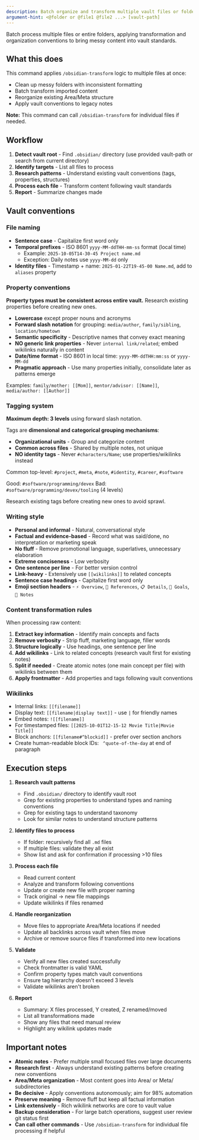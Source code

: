 ```yaml
---
description: Batch organize and transform multiple vault files or folders
argument-hint: <@folder or @file1 @file2 ...> [vault-path]
---
```


Batch process multiple files or entire folders, applying transformation and organization conventions to bring messy content into vault standards.

## What this does

This command applies `/obsidian-transform` logic to multiple files at once:
- Clean up messy folders with inconsistent formatting
- Batch transform imported content
- Reorganize existing Area/Meta structure
- Apply vault conventions to legacy notes

**Note:** This command can call `/obsidian-transform` for individual files if needed.

## Workflow

1. **Detect vault root** - Find `.obsidian/` directory (use provided vault-path or search from current directory)
2. **Identify targets** - List all files to process
3. **Research patterns** - Understand existing vault conventions (tags, properties, structures)
4. **Process each file** - Transform content following vault standards
5. **Report** - Summarize changes made

## Vault conventions

### File naming
- **Sentence case** - Capitalize first word only
- **Temporal prefixes** - ISO 8601 `yyyy-MM-ddTHH-mm-ss` format (local time)
  - Example: `2025-10-05T14-30-45 Project name.md`
  - Exception: Daily notes use `yyyy-MM-dd` only
- **Identity files** - Timestamp + name: `2025-01-22T19-45-00 Name.md`, add to `aliases` property

### Property conventions
**Property types must be consistent across entire vault.** Research existing properties before creating new ones.

- **Lowercase** except proper nouns and acronyms
- **Forward slash notation** for grouping: `media/author`, `family/sibling`, `location/hometown`
- **Semantic specificity** - Descriptive names that convey exact meaning
- **NO generic link properties** - Never `internal link/related`; embed wikilinks naturally in content
- **Date/time format** - ISO 8601 in local time: `yyyy-MM-ddTHH:mm:ss` or `yyyy-MM-dd`
- **Pragmatic approach** - Use many properties initially, consolidate later as patterns emerge

Examples: `family/mother: [[Mom]]`, `mentor/advisor: [[Name]]`, `media/author: [[Author]]`

### Tagging system
**Maximum depth: 3 levels** using forward slash notation.

Tags are **dimensional and categorical grouping mechanisms**:
- **Organizational units** - Group and categorize content
- **Common across files** - Shared by multiple notes, not unique
- **NO identity tags** - Never `#characters/Name`; use properties/wikilinks instead

Common top-level: `#project`, `#meta`, `#note`, `#identity`, `#career`, `#software`

Good: `#software/programming/devex`
Bad: `#software/programming/devex/tooling` (4 levels)

Research existing tags before creating new ones to avoid sprawl.

### Writing style
- **Personal and informal** - Natural, conversational style
- **Factual and evidence-based** - Record what was said/done, no interpretation or marketing speak
- **No fluff** - Remove promotional language, superlatives, unnecessary elaboration
- **Extreme conciseness** - Low verbosity
- **One sentence per line** - For better version control
- **Link-heavy** - Extensively use `[[wikilinks]]` to related concepts
- **Sentence case headings** - Capitalize first word only
- **Emoji section headers** - `⚡ Overview`, `🔗 References`, `📋 Details`, `🎯 Goals`, `📝 Notes`

### Content transformation rules
When processing raw content:
1. **Extract key information** - Identify main concepts and facts
2. **Remove verbosity** - Strip fluff, marketing language, filler words
3. **Structure logically** - Use headings, one sentence per line
4. **Add wikilinks** - Link to related concepts (research vault first for existing notes)
5. **Split if needed** - Create atomic notes (one main concept per file) with wikilinks between them
6. **Apply frontmatter** - Add properties and tags following vault conventions

### Wikilinks
- Internal links: `[[filename]]`
- Display text: `[[filename|display text]]` - use `|` for friendly names
- Embed notes: `![[filename]]`
- For timestamped files: `[[2025-10-01T12-15-12 Movie Title|Movie Title]]`
- Block anchors: `[[filename#^blockid]]` - prefer over section anchors
- Create human-readable block IDs: ` ^quote-of-the-day` at end of paragraph

## Execution steps

1. **Research vault patterns**
   - Find `.obsidian/` directory to identify vault root
   - Grep for existing properties to understand types and naming conventions
   - Grep for existing tags to understand taxonomy
   - Look for similar notes to understand structure patterns

2. **Identify files to process**
   - If folder: recursively find all `.md` files
   - If multiple files: validate they all exist
   - Show list and ask for confirmation if processing >10 files

3. **Process each file**
   - Read current content
   - Analyze and transform following conventions
   - Update or create new file with proper naming
   - Track original → new file mappings
   - Update wikilinks if files renamed

4. **Handle reorganization**
   - Move files to appropriate Area/Meta locations if needed
   - Update all backlinks across vault when files move
   - Archive or remove source files if transformed into new locations

5. **Validate**
   - Verify all new files created successfully
   - Check frontmatter is valid YAML
   - Confirm property types match vault conventions
   - Ensure tag hierarchy doesn't exceed 3 levels
   - Validate wikilinks aren't broken

6. **Report**
   - Summary: X files processed, Y created, Z renamed/moved
   - List all transformations made
   - Show any files that need manual review
   - Highlight any wikilink updates made

## Important notes

- **Atomic notes** - Prefer multiple small focused files over large documents
- **Research first** - Always understand existing patterns before creating new conventions
- **Area/Meta organization** - Most content goes into Area/ or Meta/ subdirectories
- **Be decisive** - Apply conventions autonomously; aim for 98% automation
- **Preserve meaning** - Remove fluff but keep all factual information
- **Link extensively** - Rich wikilink networks are core to vault value
- **Backup consideration** - For large batch operations, suggest user review git status first
- **Can call other commands** - Use `/obsidian-transform` for individual file processing if helpful
